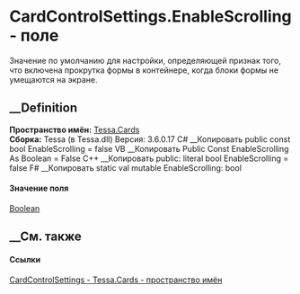 # CardControlSettings.EnableScrolling - поле
Значение по умолчанию для настройки, определяющей признак того, что включена
прокрутка формы в контейнере, когда блоки формы не умещаются на экране.
## __Definition
 **Пространство имён:** [Tessa.Cards](N_Tessa_Cards.htm)  
 **Сборка:** Tessa (в Tessa.dll) Версия: 3.6.0.17
C# __Копировать
     public const bool EnableScrolling = false
VB __Копировать
     Public Const EnableScrolling As Boolean = False
C++ __Копировать
     public:
    literal bool EnableScrolling = false
F# __Копировать
     static val mutable EnableScrolling: bool
#### Значение поля
[Boolean](https://learn.microsoft.com/dotnet/api/system.boolean)
##  __См. также
#### Ссылки
[CardControlSettings - ](T_Tessa_Cards_CardControlSettings.htm)
[Tessa.Cards - пространство имён](N_Tessa_Cards.htm)
